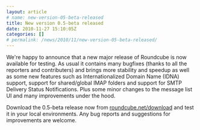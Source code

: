 ```yaml
---
layout: article
# name: new-version-05-beta-released
title: New version 0.5-beta released
date: 2010-11-27 15:10:05Z
categories: []
# permalink: /news/2010/11/new-version-05-beta-released/
---
```

We're happy to announce that a new major release of Roundcube is now available for testing. As usual it contains many bugfixes (thanks to all the reporters and contributers) and brings more stability and speedup as well as some new features such as Internationalized Domain Name (IDNA) support, support for shared/global IMAP folders and support for SMTP Delivery Status Notifications. Plus some minor changes to the message list UI and many improvements under the hood.

Download the 0.5-beta release now from [roundcube.net/download](http://roundcube.net/download) and test it in your local environments. Any bug reports and suggestions for improvements are welcome.

